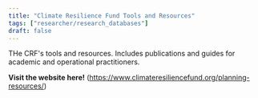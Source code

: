 ```yaml
---
title: "Climate Resilience Fund Tools and Resources"
tags: ["researcher/research_databases"]
draft: false
---
```


THe CRF's tools and resources. Includes publications and guides for academic and operational practitioners. 

**Visit the website here!** (https://www.climateresiliencefund.org/planning-resources/)

